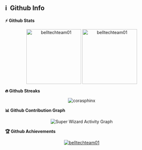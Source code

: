 
<h2>ℹ️ &nbsp;Github Info</h2>
	
  <summary><b>⚡ Github Stats</b></summary>
<p align="center"><img height="180em" src="https://github-readme-stats.vercel.app/api?username=belltechteam01&hide_border=true&count_private=true&show_icons=true&theme=radical" alt="belltechteam01" align = "center"/>
<img height="180em" src="https://github-readme-stats.vercel.app/api/top-langs?username=belltechteam01&show_icons=true&locale=en&layout=compact&hide_border=true&theme=radical" alt="belltechteam01" align = "center"/></p>


 <summary><b>🔥 Github Streaks</b></summary>
<p align="center"><img src="https://github-readme-streak-stats.herokuapp.com/?user=belltechteam01&theme=black-ice&hide_border=true&stroke=0000&background=0D1117&ring=e05397&fire=e05397&currStreakLabel=e05397" alt="corasphinx" /></p>


<summary><b>📊 Github Contribution Graph</b></summary>
<p align="center"<a href="#"><img alt="Super Wizard Activity Graph" src="https://activity-graph.herokuapp.com/graph?username=belltechteam01&bg_color=0D1117&color=e05397&line=e05397&point=FFFFFF&hide_border=true&" /></a></p>
<!-- </details>
<details>    -->
 <summary><b>🏆 Github Achievements</b></summary>
<p align="center"> <a href="https://github.com/jfu-resume"><img src="https://github-profile-trophy.vercel.app/?username=belltechteam01&margin-w=5&theme=radical" alt="belltechteam01" /></a> </p>

<br>
